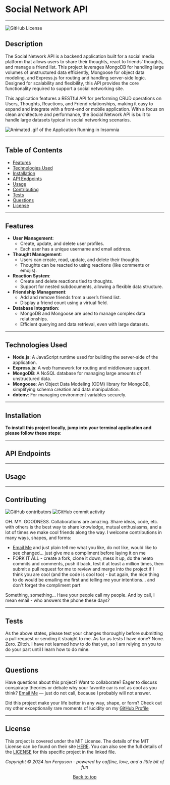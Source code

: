 ## <a name="top"></a>

# Social Network API

---

![GitHub License](https://img.shields.io/github/license/TEMPTAG/Social-Network-API?label=License)

## Description

The Social Network API is a backend application built for a social media platform that allows users to share their thoughts, react to friends’ thoughts, and manage a friend list. This project leverages MongoDB for handling large volumes of unstructured data efficiently, Mongoose for object data modeling, and Express.js for routing and handling server-side logic. Designed for scalability and flexibility, this API provides the core functionality required to support a social networking site.

This application features a RESTful API for performing CRUD operations on Users, Thoughts, Reactions, and Friend relationships, making it easy to expand and integrate with a front-end or mobile application. With a focus on clean architecture and performance, the Social Network API is built to handle large datasets typical in social networking scenarios.

![Animated .gif of the Application Running in Insomnia]()

<!-- LINK WALKTHROUGH VIDEO -->

---

## Table of Contents

- [Features](#features)
- [Technologies Used](#technologies-used)
- [Installation](#installation)
- [API Endpoints](#api-endpoints)
- [Usage](#usage)
- [Contributing](#contributing)
- [Tests](#tests)
- [Questions](#questions)
- [License](#license)

---

## Features

- **User Management**:
  - Create, update, and delete user profiles.
  - Each user has a unique username and email address.
- **Thought Management**:
  - Users can create, read, update, and delete their thoughts.
  - Thoughts can be reacted to using reactions (like comments or emojis).
- **Reaction System**:
  - Create and delete reactions tied to thoughts.
  - Support for nested subdocuments, allowing a flexible data structure.
- **Friendship Management**:
  - Add and remove friends from a user’s friend list.
  - Display a friend count using a virtual field.
- **Database Integration**:
  - MongoDB and Mongoose are used to manage complex data relationships.
  - Efficient querying and data retrieval, even with large datasets.

---

## Technologies Used

- **Node.js**: A JavaScript runtime used for building the server-side of the application.
- **Express.js**: A web framework for routing and middleware support.
- **MongoDB**: A NoSQL database for managing large amounts of unstructured data.
- **Mongoose**: An Object Data Modeling (ODM) library for MongoDB, simplifying schema creation and data manipulation.
- **dotenv**: For managing environment variables securely.

---

## Installation

**To install this project locally, jump into your terminal application and please follow these steps**:

---

## API Endpoints

---

## Usage

---

## Contributing

![GitHub contributors](https://img.shields.io/github/contributors/TEMPTAG/Social-Network-API?color=green) ![GitHub commit activity](https://img.shields.io/github/commit-activity/t/TEMPTAG/Social-Network-API)

OH. MY. GOODNESS. Collaborations are amazing. Share ideas, code, etc. with others is the best way to share knowledge, mutual enthusiasms, and a lot of times we make cool friends along the way. I welcome contributions in many ways, shapes, and forms:

- [Email Me](mailto:iansterlingferguson@gmail.com) and just plain tell me what you like, do not like, would like to see changed... just give me a compliment before laying it on me
- FORK IT ALL - create a fork, clone it down, mess it up, do the neato commits and comments, push it back, test it at least a million times, then submit a pull request for me to review and merge into the project if I think you are cool (and the code is cool too) - but again, the nice thing to do would be emailing me first and telling me your intentions... and don't forget the compliment part

Something, something... Have your people call my people. And by call, I mean email - who answers the phone these days?

---

## Tests

As the above states, please test your changes thoroughly before submitting a pull request or sending it straight to me. As far as tests I have done? None. Zero. Ziltch. I have not learned how to do that yet, so I am relying on you to do your part until I learn how to do mine.

---

## Questions

Have questions about this project? Want to collaborate? Eager to discuss conspiracy theories or debate why your favorite car is not as cool as you think? [Email Me](mailto:iansterlingferguson@gmail.com) — just do not call, because I probably will not answer.

Did this project make your life better in any way, shape, or form? Check out my other exceptionally rare moments of lucidity on my [GitHub Profile](https://github.com/TEMPTAG)

---

## License

This project is covered under the MIT License. The details of the MIT License can be found on their site [HERE](https://opensource.org/licenses/MIT). You can also see the full details of the [LICENSE](./LICENSE) for this specific project in the linked file.

<div align="center">
<em>Copyright © 2024 Ian Ferguson - powered by caffine, love, and a little bit of fun</em>

[Back to top](#top)

</div>
